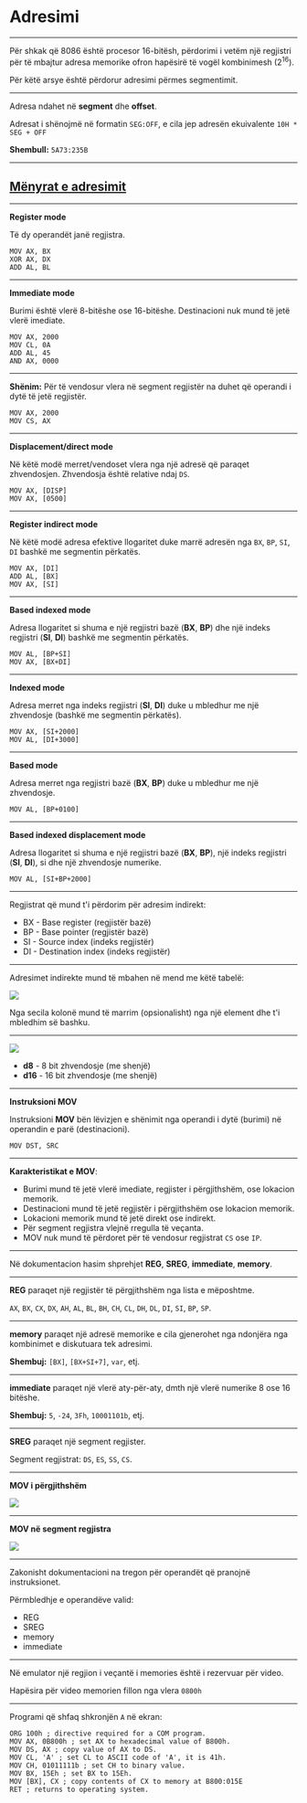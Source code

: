 # Adresimi

---

Për shkak që 8086 është procesor 16-bitësh, përdorimi i vetëm një regjistri për të mbajtur adresa memorike ofron hapësirë të vogël kombinimesh ($2^{16}$).

Për këtë arsye është përdorur adresimi përmes segmentimit.

---

Adresa ndahet në **segment** dhe **offset**.

Adresat i shënojmë në formatin `SEG:OFF`, e cila jep adresën ekuivalente `10H * SEG + OFF`

**Shembull:** `5A73:235B`

---

## [Mënyrat e adresimit](https://www.geeksforgeeks.org/addressing-modes-8086-microprocessor)

---

**Register mode**

Të dy operandët janë regjistra.

```x86asm
MOV AX, BX
XOR AX, DX
ADD AL, BL
```

---

**Immediate mode**

Burimi është vlerë 8-bitëshe ose 16-bitëshe. Destinacioni nuk mund të jetë vlerë imediate.

```x86asm
MOV AX, 2000
MOV CL, 0A
ADD AL, 45
AND AX, 0000
```

---

**Shënim:** Për të vendosur vlera në segment regjistër na duhet që operandi i dytë të jetë regjistër.

```x86asm
MOV AX, 2000
MOV CS, AX
```

---

**Displacement/direct mode**

Në këtë modë merret/vendoset vlera nga një adresë që paraqet zhvendosjen. Zhvendosja është relative ndaj `DS`.

```x86asm
MOV AX, [DISP]
MOV AX, [0500]
```

---

**Register indirect mode**

Në këtë modë adresa efektive llogaritet duke marrë adresën nga `BX`, `BP`, `SI`, `DI` bashkë me segmentin përkatës.

```x86asm
MOV AX, [DI]
ADD AL, [BX]
MOV AX, [SI]
```

---

**Based indexed mode**

Adresa llogaritet si shuma e një regjistri bazë (**BX**, **BP**) dhe një indeks regjistri (**SI**, **DI**) bashkë me segmentin përkatës.

```x86asm
MOV AL, [BP+SI]
MOV AX, [BX+DI]
```

---

**Indexed mode**

Adresa merret nga indeks regjistri (**SI**, **DI**) duke u mbledhur me një zhvendosje (bashkë me segmentin përkatës).

```x86asm
MOV AX, [SI+2000]
MOV AL, [DI+3000]
```

---

**Based mode**

Adresa merret nga regjistri bazë (**BX**, **BP**) duke u mbledhur me një zhvendosje.

```x86asm
MOV AL, [BP+0100]
```

---

**Based indexed displacement mode**

Adresa llogaritet si shuma e një regjistri bazë (**BX**, **BP**), një indeks regjistri (**SI**, **DI**), si dhe një zhvendosje numerike.

```
MOV AL, [SI+BP+2000]
```

---

Regjistrat që mund t'i përdorim për adresim indirekt:

- BX - Base register (regjistër bazë)
- BP - Base pointer (regjistër bazë)
- SI - Source index (indeks regjistër)
- DI - Destination index (indeks regjistër)

---

Adresimet indirekte mund të mbahen në mend me këtë tabelë:

![](/lendet/arkitektura-kompjutereve/8086_addressing.png) <!-- .element: style="max-height:300px;border:none;" -->

Nga secila kolonë mund të marrim (opsionalisht) nga një element dhe t'i mbledhim së bashku.

---

![](/lendet/arkitektura-kompjutereve/8086_addressing2.png) <!-- .element: style="max-height:400px;border:none;" -->

- **d8** - 8 bit zhvendosje (me shenjë)
- **d16** - 16 bit zhvendosje (me shenjë)

---

**Instruksioni MOV**

Instruksioni **MOV** bën lëvizjen e shënimit nga operandi i dytë (burimi) në operandin e parë (destinacioni).

```x86asm
MOV DST, SRC
```

---

**Karakteristikat e MOV**:

- Burimi mund të jetë vlerë imediate, regjister i përgjithshëm, ose lokacion memorik.
- Destinacioni mund të jetë regjistër i përgjithshëm ose lokacion memorik.
- Lokacioni memorik mund të jetë direkt ose indirekt.
- Për segment regjistra vlejnë rregulla të veçanta.
- MOV nuk mund të përdoret për të vendosur regjistrat `CS` ose `IP`.

---

Në dokumentacion hasim shprehjet **REG**, **SREG**, **immediate**, **memory**.

---

**REG** paraqet një regjistër të përgjithshëm nga lista e mëposhtme.

`AX`, `BX`, `CX`, `DX`, `AH`, `AL`, `BL`, `BH`, `CH`, `CL`, `DH`, `DL`, `DI`, `SI`, `BP`, `SP`.

---

**memory** paraqet një adresë memorike e cila gjenerohet nga ndonjëra nga kombinimet e diskutuara tek adresimi.

**Shembuj:** `[BX]`, `[BX+SI+7]`, `var`, etj.

---

**immediate** paraqet një vlerë aty-për-aty, dmth një vlerë numerike 8 ose 16 bitëshe.

**Shembuj:** `5`, `-24`, `3Fh`, `10001101b`, etj.

---

**SREG** paraqet një segment regjister.

Segment regjistrat: `DS`, `ES`, `SS`, `CS`.

---

**MOV i përgjithshëm**

![](/lendet/arkitektura-kompjutereve/MOV_1.png) <!-- .element: style="max-height:400px;border:none;" -->

---

**MOV në segment regjistra**

![](/lendet/arkitektura-kompjutereve/MOV_2.png) <!-- .element: style="max-height:400px;border:none;" -->

---

Zakonisht dokumentacioni na tregon për operandët që pranojnë instruksionet.

Përmbledhje e operandëve valid:

- REG
- SREG
- memory
- immediate

---

Në emulator një regjion i veçantë i memories është i rezervuar për video.

Hapësira për video memorien fillon nga vlera `0800h`

---

Programi që shfaq shkronjën `A` në ekran:

```x86asm
ORG 100h ; directive required for a COM program.
MOV AX, 0B800h ; set AX to hexadecimal value of B800h.
MOV DS, AX ; copy value of AX to DS.
MOV CL, 'A' ; set CL to ASCII code of 'A', it is 41h.
MOV CH, 01011111b ; set CH to binary value.
MOV BX, 15Eh ; set BX to 15Eh.
MOV [BX], CX ; copy contents of CX to memory at B800:015E
RET ; returns to operating system.
```
